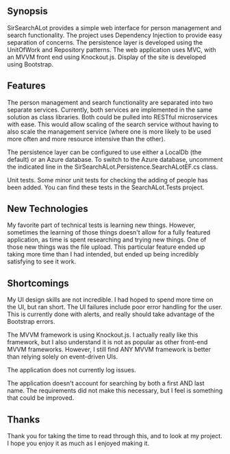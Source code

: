 ## Synopsis

SirSearchALot provides a simple web interface for person management and search functionality. The project uses Dependency Injection to provide easy separation of concerns. The persistence layer is developed using the UnitOfWork and Repository patterns. The web application uses MVC, with an MVVM front end using Knockout.js. Display of the site is developed using Bootstrap.

## Features

The person management and search functionality are separated into two separate services. Currently, both services are implemented in the same solution as class libraries. Both could be pulled into RESTful microservices with ease. This would allow scaling of the search service without having to also scale the management service (where one is more likely to be used more often and more resource intensive than the other).

The persistence layer can be configured to use either a LocalDb (the default) or an Azure database. To switch to the Azure database, uncomment the indicated line in the SirSearchALot.Persistence.SearchALotEF.cs class.

Unit tests. Some minor unit tests for checking the adding of people has been added. You can find these tests in the SearchALot.Tests project.

## New Technologies

My favorite part of technical tests is learning new things. However, sometimes the learning of those things doesn't allow for a fully featured application, as time is spent researching and trying new things. One of those new things was the file upload. This particular feature ended up taking more time than I had intended, but ended up being incredibly satisfying to see it work.

## Shortcomings

My UI design skills are not incredible. I had hoped to spend more time on the UI, but ran short. The UI failures include poor error handling for the user. This is currently done with alerts, and really should take advantage of the Bootstrap errors.

The MVVM framework is using Knockout.js. I actually really like this framework, but I also understand it is not as popular as other front-end MVVM frameworks. However, I still find ANY MVVM framework is better than relying solely on event-driven UIs.

The application does not currently log issues.

The application doesn't account for searching by both a first AND last name. The requirements did not make this necessary, but I feel is something that could be improved. 

## Thanks

Thank you for taking the time to read through this, and to look at my project. I hope you enjoy it as much as I enjoyed making it.